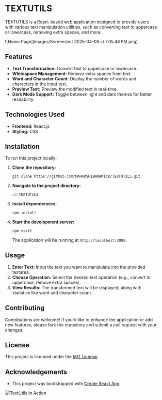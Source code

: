 # TEXTUTILS

TEXTUTILS is a React-based web application designed to provide users with various text manipulation utilities, such as converting text to uppercase or lowercase, removing extra spaces, and more.

![Home Page](images/Screenshot 2025-04-08 at 7.05.48 PM.png)

## Features

- **Text Transformation:** Convert text to uppercase or lowercase.
- **Whitespace Management:** Remove extra spaces from text.
- **Word and Character Count:** Display the number of words and characters in the input text.
- **Preview Text:** Preview the modified text in real-time.
- **Dark Mode Support:** Toggle between light and dark themes for better readability.

## Technologies Used

- **Frontend:** React.js
- **Styling:** CSS

## Installation

To run this project locally:

1. **Clone the repository:**
   ```bash
   git clone https://github.com/MAHARSHIBHOWMICK/TEXTUTILS.git
   ```

2. **Navigate to the project directory:**
   ```bash
   cd TEXTUTILS
   ```

3. **Install dependencies:**
   ```bash
   npm install
   ```

4. **Start the development server:**
   ```bash
   npm start
   ```

   The application will be running at `http://localhost:3000`.

## Usage

1. **Enter Text:** Input the text you want to manipulate into the provided textarea.
2. **Choose Operation:** Select the desired text operation (e.g., convert to uppercase, remove extra spaces).
3. **View Results:** The transformed text will be displayed, along with statistics like word and character count.

## Contributing

Contributions are welcome! If you'd like to enhance the application or add new features, please fork the repository and submit a pull request with your changes.

## License

This project is licensed under the [MIT License](LICENSE).

## Acknowledgements

- This project was bootstrapped with [Create React App](https://github.com/facebook/create-react-app).

![TextUtils in Action](public/TextUtils.png)


